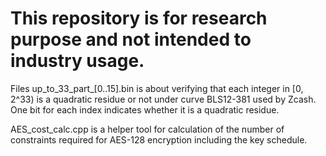 # This repository is for research purpose and not intended to industry usage.

Files up_to_33_part_[0..15].bin is about verifying that each integer in [0, 2^33) is a quadratic residue or not under curve BLS12-381 used by Zcash. One bit for each index indicates whether it is a quadratic residue.

AES_cost_calc.cpp is a helper tool for calculation of the number of constraints required for AES-128 encryption including the key schedule.
